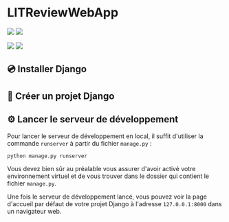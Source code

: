 # LITReviewWebApp

<img src="https://img.shields.io/badge/DJANGO-4.0.1-brightgreen?style=for-the-badge&logo=django&logoColor=white"> <img src="https://img.shields.io/badge/Python-3.10.0-brightgreen?style=for-the-badge&logo=python&logoColor=white">

<img src="https://img.shields.io/badge/HTML-239120?style=for-the-badge&logo=html5&logoColor=white">  <img src="https://img.shields.io/badge/CSS3-1572B6?style=for-the-badge&logo=css3&logoColor=white"> 


## 💿 Installer Django



## 📖 Créer un projet Django



## ⚙️ Lancer le serveur de développement

Pour lancer le serveur de développement en local, il suffit d'utiliser la commande `runserver` à partir du fichier `manage.py` :

```
python manage.py runserver
``` 

Vous devez bien sûr au préalable vous assurer d'avoir activé votre environnement virtuel et de vous trouver dans le dossier qui contient le fichier `manage.py`.

Une fois le serveur de développement lancé, vous pouvez voir la page d'accueil par défaut de votre projet Django à l'adresse `127.0.0.1:8000` dans un navigateur web.
